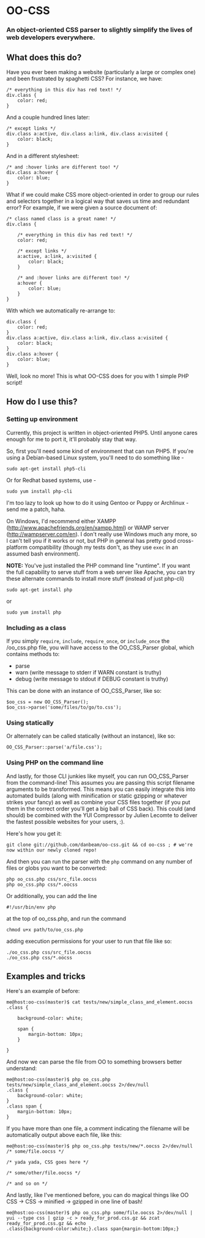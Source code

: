 OO-CSS
======

### An object-oriented CSS parser to slightly simplify the lives of web developers everywhere.

What does this do?
------------------

Have you ever been making a website (particularly a large or complex one) and been frustrated by spaghetti CSS?  For instance, we have:

    /* everything in this div has red text! */
    div.class {
        color: red;
    }

And a couple hundred lines later:

    /* except links */
    div.class a:active, div.class a:link, div.class a:visited {
        color: black;
    }

And in a different stylesheet:

    /* and :hover links are different too! */
    div.class a:hover {
        color: blue;
    }

What if we could make CSS more object-oriented in order to group our rules and selectors together in a logical way that saves us time and redundant error?  For example, if we were given a source document of:

    /* class named class is a great name! */
    div.class {

        /* everything in this div has red text! */
        color: red;

        /* except links */
        a:active, a:link, a:visited {
            color: black;
        }

        /* and :hover links are different too! */
        a:hover {
            color: blue;
        }
    }

With which we automatically re-arrange to:

    div.class {
        color: red;
    }
    div.class a:active, div.class a:link, div.class a:visited {
        color: black;
    }
    div.class a:hover {
        color: blue;
    }

Well, look no more!  This is what OO-CSS does for you with 1 simple PHP script!

How do I use this?
------------------

### Setting up environment

Currently, this project is written in object-oriented PHP5.  Until anyone cares enough for me to port it, it'll probably stay that way.

So, first you'll need some kind of environment that can run PHP5.  If you're using a Debian-based Linux system, you'll need to do something like -

    sudo apt-get install php5-cli

Or for Redhat based systems, use -

    sudo yum install php-cli

I'm too lazy to look up how to do it using Gentoo or Puppy or Archlinux - send me a patch, haha.

On Windows, I'd recommend either XAMPP (http://www.apachefriends.org/en/xampp.html) or WAMP server (http://wampserver.com/en).  I don't really use Windows much any more, so I can't tell you if it works or not, but PHP in general has pretty good cross-platform compatibility (though my tests don't, as they use `exec` in an assumed bash environment).

**NOTE:** You've just installed the PHP command line "runtime".  If you want the full capability to serve stuff from a web server like Apache, you can try these alternate commands to install more stuff (instead of just php-cli)

    sudo apt-get install php

or

    sudo yum install php

### Including as a class

If you simply `require`, `include`, `require_once`, or `include_once` the /oo_css.php file, you will have access to the OO_CSS_Parser global, which contains methods to:

* parse
* warn  (write message to stderr if WARN constant is truthy)
* debug (write message to stdout if DEBUG constant is truthy)

This can be done with an instance of OO_CSS_Parser, like so:

    $oo_css = new OO_CSS_Parser();
    $oo_css->parse('some/files/to/go/to.css');

### Using statically

Or alternately can be called statically (without an instance), like so:

    OO_CSS_Parser::parse('a/file.css');

### Using PHP on the command line

And lastly, for those CLI junkies like myself, you can run OO_CSS_Parser from the command-line!  This assumes you are passing this script filename arguments to be transformed.  This means you can easily integrate this into automated builds (along with minification or static gzipping or whatever strikes your fancy) as well as combine your CSS files together (if you put them in the correct order you'll get a big ball of CSS back).  This could (and should) be combined with the YUI Compressor by Julien Lecomte to deliver the fastest possible websites for your users, :).

Here's how you get it:

    git clone git://github.com/danbeam/oo-css.git && cd oo-css ; # we're now within our newly cloned repo!

And then you can run the parser with the `php` command on any number of files or globs you want to be converted:

    php oo_css.php css/src_file.oocss
    php oo_css.php css/*.oocss

Or additionally, you can add the line

    #!/usr/bin/env php

at the top of oo_css.php, and run the command

    chmod u+x path/to/oo_css.php

adding execution permissions for your user to run that file like so:

    ./oo_css.php css/src_file.oocss
    ./oo_css.php css/*.oocss

Examples and tricks
-------------------

Here's an example of before:

    me@host:oo-css(master)$ cat tests/new/simple_class_and_element.oocss 
    .class {
    
        background-color: white;
    
        span {
            margin-bottom: 10px;
        }
    
    }

And now we can parse the file from OO to something browsers better understand:

    me@host:oo-css(master)$ php oo_css.php tests/new/simple_class_and_element.oocss 2>/dev/null
    .class {
        background-color: white;
    }
    .class span {
        margin-bottom: 10px;
    }

If you have more than one file, a comment indicating the filename will be automatically output above each file, like this:

    me@host:oo-css(master)$ php oo_css.php tests/new/*.oocss 2>/dev/null
    /* some/file.oocss */

    /* yada yada, CSS goes here */

    /* some/other/file.oocss */
    
    /* and so on */

And lastly, like I've mentioned before, you can do magical things like OO CSS -> CSS -> minified -> gzipped in one line of bash!

    me@host:oo-css(master)$ php oo_css.php some/file.oocss 2>/dev/null | yui --type css | gzip -c > ready_for_prod.css.gz && zcat ready_for_prod.css.gz && echo
    .class{background-color:white;}.class span{margin-bottom:10px;}